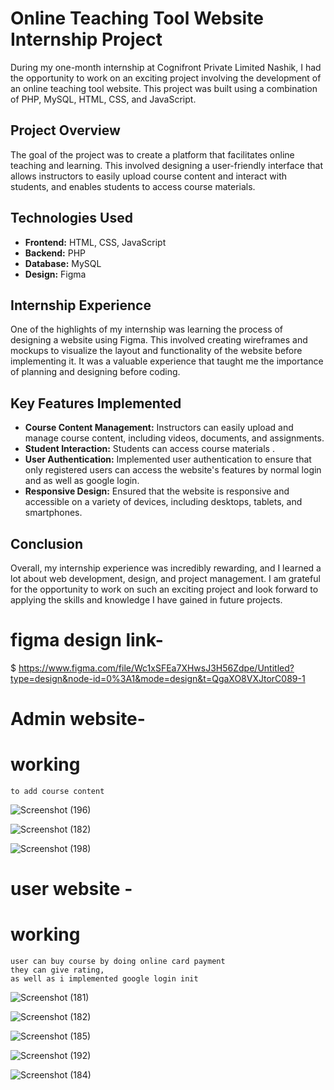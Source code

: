 
# Online Teaching Tool Website Internship Project

During my one-month internship at Cognifront Private Limited Nashik, I had the opportunity to work on an exciting project involving the development of an online teaching tool website. This project was built using a combination of PHP, MySQL, HTML, CSS, and JavaScript. 

## Project Overview
The goal of the project was to create a platform that facilitates online teaching and learning. This involved designing a user-friendly interface that allows instructors to easily upload course content and interact with students, and enables students to access course materials.

## Technologies Used
- **Frontend:** HTML, CSS, JavaScript
- **Backend:** PHP
- **Database:** MySQL
- **Design:** Figma

## Internship Experience
One of the highlights of my internship was learning the process of designing a website using Figma. This involved creating wireframes and mockups to visualize the layout and functionality of the website before implementing it. It was a valuable experience that taught me the importance of planning and designing before coding.

## Key Features Implemented
- **Course Content Management:** Instructors can easily upload and manage course content, including videos, documents, and assignments.
- **Student Interaction:** Students can access course materials .
- **User Authentication:** Implemented user authentication to ensure that only registered users can access the website's features by normal login and as well as google login.
- **Responsive Design:** Ensured that the website is responsive and accessible on a variety of devices, including desktops, tablets, and smartphones.

## Conclusion
Overall, my internship experience was incredibly rewarding, and I learned a lot about web development, design, and project management. I am grateful for the opportunity to work on such an exciting project and look forward to applying the skills and knowledge I have gained in future projects.

# figma design link-
$ https://www.figma.com/file/Wc1xSFEa7XHwsJ3H56Zdpe/Untitled?type=design&node-id=0%3A1&mode=design&t=QgaXO8VXJtorC089-1

# Admin website-
  # working
    to add course content 

![Screenshot (196)](https://github.com/9623progress/OTT-website/assets/107192328/0cd3ce84-0ded-49d1-b4de-ab6425ab6dc7)



![Screenshot (182)](https://github.com/9623progress/OTT-website/assets/107192328/dac43b33-bcf7-42bf-aaa2-caa1cff0ee73)



![Screenshot (198)](https://github.com/9623progress/OTT-website/assets/107192328/7f180ee6-c01d-4b65-9f4f-bf89680daf63)

# user website - 
  # working
    user can buy course by doing online card payment
    they can give rating,
    as well as i implemented google login init
    
![Screenshot (181)](https://github.com/9623progress/OTT-website/assets/107192328/4bd843b9-8d61-447f-a814-ea6d10399f5b)



![Screenshot (182)](https://github.com/9623progress/OTT-website/assets/107192328/08addf52-80b0-4f7f-8b37-1ed65c03f553)



![Screenshot (185)](https://github.com/9623progress/OTT-website/assets/107192328/41880c7e-d251-4a29-9778-6383e397828a)



![Screenshot (192)](https://github.com/9623progress/OTT-website/assets/107192328/a9a2bf38-e85e-4b46-a51e-3e92e09dcf08)



![Screenshot (184)](https://github.com/9623progress/OTT-website/assets/107192328/b9feb57a-ec48-45bc-a059-b86799a1a957)
